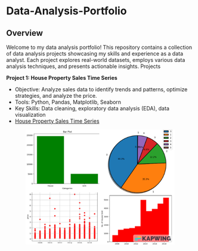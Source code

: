# Data-Analysis-Portfolio

## Overview

Welcome to my data analysis portfolio! This repository contains a collection of data analysis projects showcasing my skills and experience as a data analyst. Each project explores real-world datasets, employs various data analysis techniques, and presents actionable insights.
Projects

**Project 1: House Property Sales Time Series**

 - Objective: Analyze sales data to identify trends and patterns, optimize strategies, and analyze the price.
 - Tools: Python, Pandas, Matplotlib, Seaborn
 - Key Skills: Data cleaning, exploratory data analysis (EDA), data visualization
 - [House Property Sales Time Series](https://www.kaggle.com/datasets/htagholdings/property-sales/data)
  <p align="center">
      <img src="https://github.com/Isha307/Data-Analysis-Portfolio/blob/main/Image/Project1_Analysis.jpeg" width="400" />
  </p>
